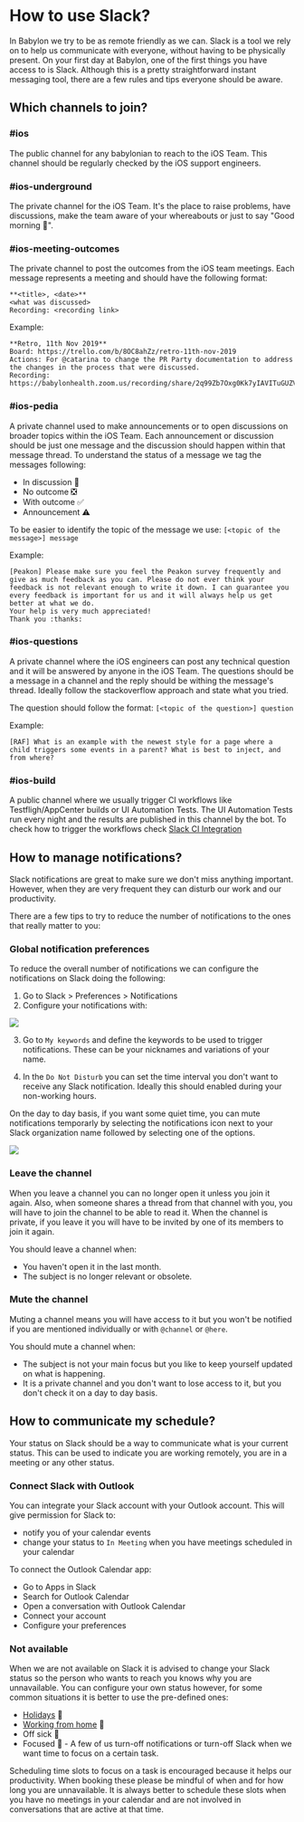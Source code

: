 # How to use Slack?

In Babylon we try to be as remote friendly as we can.
Slack is a tool we rely on to help us communicate with everyone, without having to be physically present.
On your first day at Babylon, one of the first things you have access to is Slack.
Although this is a pretty straightforward instant messaging tool, there are a few rules and tips everyone should be aware.

## Which channels to join?

### #ios
The public channel for any babylonian to reach to the iOS Team. This channel should be regularly checked by the iOS support engineers.

### #ios-underground
The private channel for the iOS Team. It's the place to raise problems, have discussions, make the team aware of your whereabouts or just to say "Good morning 👋".

### #ios-meeting-outcomes
The private channel to post the outcomes from the iOS team meetings.
Each message represents a meeting and should have the following format:

```
**<title>, <date>**
<what was discussed>
Recording: <recording link>
```
Example:

```
**Retro, 11th Nov 2019**
Board: https://trello.com/b/8OC8ahZz/retro-11th-nov-2019
Actions: For @catarina to change the PR Party documentation to address the changes in the process that were discussed.
Recording: https://babylonhealth.zoom.us/recording/share/2q99Zb7Oxg0Kk7yIAVITuGUZVCs2_eV7Vge2Ppmjq3WwIumekTziMw
```

### #ios-pedia
A private channel used to make announcements or to open discussions on broader topics within the iOS Team.
Each announcement or discussion should be just one message and the discussion should happen within that message thread.
To understand the status of a message we tag the messages following:

- In discussion 💬
- No outcome ❎
- With outcome ✅
- Announcement ⚠️

To be easier to identify the topic of the message we use:
 `[<topic of the message>] message`

Example: 

```
[Peakon] Please make sure you feel the Peakon survey frequently and give as much feedback as you can. Please do not ever think your feedback is not relevant enough to write it down. I can guarantee you every feedback is important for us and it will always help us get better at what we do.
Your help is very much appreciated!
Thank you :thanks:
```

### #ios-questions

A private channel where the iOS engineers can post any technical question and it will be answered by anyone in the iOS Team.
The questions should be a message in a channel and the reply should be withing the message's thread.
Ideally follow the stackoverflow approach and state what you tried.

The question should follow the format:
`[<topic of the question>] question`

Example:
```
[RAF] What is an example with the newest style for a page where a child triggers some events in a parent? What is best to inject, and from where?
```

### #ios-build

A public channel where we usually trigger CI workflows like Testfligh/AppCenter builds or UI Automation Tests.
The UI Automation Tests run every night and the results are published in this channel by the bot.
To check how to trigger the workflows check [Slack CI Integration](/SlackCIIntegration.md)

## How to manage notifications?

Slack notifications are great to make sure we don't miss anything important. However, when they are very frequent they can disturb our work and our productivity.

There are a few tips to try to reduce the number of notifications to the ones that really matter to you:

### Global notification preferences

To reduce the overall number of notifications we can configure the notifications on Slack doing the following:

1. Go to Slack > Preferences > Notifications
2. Configure your notifications with:

<img src="Assets/onboarding/slack-notification-preferences.png">

3. Go to `My keywords` and define the keywords to be used to trigger notifications. These can be your nicknames and variations of your name.

4. In the `Do Not Disturb` you can set the time interval you don't want to receive any Slack notification. Ideally this should enabled during your non-working hours.

On the day to day basis, if you want some quiet time, you can mute notifications temporarly by selecting the notifications icon next to your Slack organization name followed by selecting one of the options.

<img src="Assets/onboarding/slack-notification-muted.png">

### Leave the channel

When you leave a channel you can no longer open it unless you join it again. Also, when someone shares a thread from that channel with you, you will have to join the channel to be able to read it.
When the channel is private, if you leave it you will have to be invited by one of its members to join it again.

You should leave a channel when:

 - You haven't open it in the last month.
 - The subject is no longer relevant or obsolete.

### Mute the channel

Muting a channel means you will have access to it but you won't be notified if you are mentioned individually or with `@channel` or `@here`.

You should mute a channel when:

 - The subject is not your main focus but you like to keep yourself updated on what is happening.
 - It is a private channel and you don't want to lose access to it, but you don't check it on a day to day basis.


## How to communicate my schedule?

Your status on Slack should be a way to communicate what is your current status. This can be used to indicate you are working remotely, you are in a meeting or any other status.

### Connect Slack with Outlook

You can integrate your Slack account with your Outlook account. This will give permission for Slack to:
- notify you of your calendar events
- change your status to `In Meeting` when you have meetings scheduled in your calendar

To connect the Outlook Calendar app:

- Go to Apps in Slack
- Search for Outlook Calendar
- Open a conversation with Outlook Calendar
- Connect your account
- Configure your preferences

### Not available

When we are not available on Slack it is advised to change your Slack status so the person who wants to reach you knows why you are unnavailable.
You can configure your own status however, for some common situations it is better to use the pre-defined ones:

- [Holidays](/OutOffOfficeRequest.md#holidays-) 🌴
- [Working from home](https://github.com/babylonhealth/ios-playbook/blob/catarina/CNSMR-3278/Cookbook/Technical-Documents/OutOffOfficeRequest.md#working-from-home-) 🏡
- Off sick 🤒
- Focused 💭 - A few of us turn-off notifications or turn-off Slack when we want time to focus on a certain task.

Scheduling time slots to focus on a task is encouraged because it helps our productivity. When booking these please be mindful of when and for how long you are unnavailable. It is always better to schedule these slots when you have no meetings in your calendar and are not involved in conversations that are active at that time.
